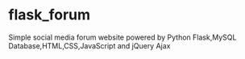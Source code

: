 # flask_forum
Simple social media forum website powered by Python Flask,MySQL Database,HTML,CSS,JavaScript and jQuery Ajax
